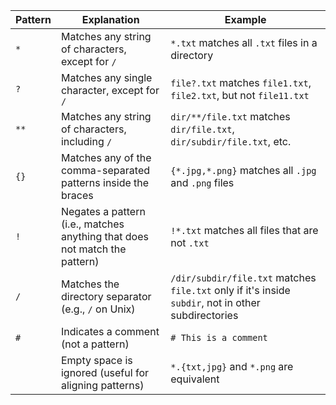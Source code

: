 | Pattern | Explanation | Example |
|---------|-------------|---------|
| `*` | Matches any string of characters, except for `/` | `*.txt` matches all `.txt` files in a directory |
| `?` | Matches any single character, except for `/` | `file?.txt` matches `file1.txt`, `file2.txt`, but not `file11.txt` |
| `**` | Matches any string of characters, including `/` | `dir/**/file.txt` matches `dir/file.txt`, `dir/subdir/file.txt`, etc. |
| `{}` | Matches any of the comma-separated patterns inside the braces | `{*.jpg,*.png}` matches all `.jpg` and `.png` files |
| `!` | Negates a pattern (i.e., matches anything that does not match the pattern) | `!*.txt` matches all files that are not `.txt` |
| `/` | Matches the directory separator (e.g., `/` on Unix) | `/dir/subdir/file.txt` matches `file.txt` only if it's inside `subdir`, not in other subdirectories |
| `#` | Indicates a comment (not a pattern) | `# This is a comment` |
| ` ` | Empty space is ignored (useful for aligning patterns) | `*.{txt,jpg}` and `*.png` are equivalent |